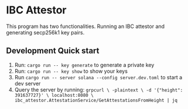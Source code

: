 # IBC Attestor
This program has two functionalities. Running an IBC attestor and generating secp256k1 key pairs.

## Development Quick start
1. Run: `cargo run -- key generate` to generate a private key
2. Run: `cargo run -- key show` to show your keys
3. Run `cargo run -- server solana --config server.dev.toml` to start a dev server
4. Query the server by running: `grpcurl \
  -plaintext \
  -d '{"height": 391637727}' \
  localhost:8080 \
  ibc_attestor.AttestationService/GetAttestationsFromHeight | jq`
